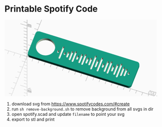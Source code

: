 # Printable Spotify Code

![scad](screen.png)

1. download svg from https://www.spotifycodes.com/#create
2. run `sh remove-background.sh` to remove background from all svgs in dir
3. open spotify.scad and update `filename` to point your svg
4. export to stl and print
